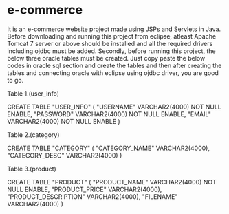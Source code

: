 # e-commerce
It is an e-commerce website project made using JSPs and Servlets in Java. Before downloading and running this project from eclipse, atleast Apache Tomcat 7 server or above should be installed and all the required drivers including ojdbc must be added. Secondly, before running this project, the below three oracle tables must be created. Just copy paste the below codes in oracle sql section and create the tables and then after creating the tables and connecting oracle with eclipse using ojdbc driver, you are good to go.

Table 1.(user_info)

CREATE TABLE  "USER_INFO" 
   (	"USERNAME" VARCHAR2(4000) NOT NULL ENABLE, 
	"PASSWORD" VARCHAR2(4000) NOT NULL ENABLE, 
	"EMAIL" VARCHAR2(4000) NOT NULL ENABLE
   )
   
   
Table 2.(category)

CREATE TABLE  "CATEGORY" 
   (	"CATEGORY_NAME" VARCHAR2(4000), 
	"CATEGORY_DESC" VARCHAR2(4000)
   )
   
   
Table 3.(product)

CREATE TABLE  "PRODUCT" 
   (	"PRODUCT_NAME" VARCHAR2(4000) NOT NULL ENABLE, 
	"PRODUCT_PRICE" VARCHAR2(4000), 
	"PRODUCT_DESCRIPTION" VARCHAR2(4000), 
	"FILENAME" VARCHAR2(4000)
   )
